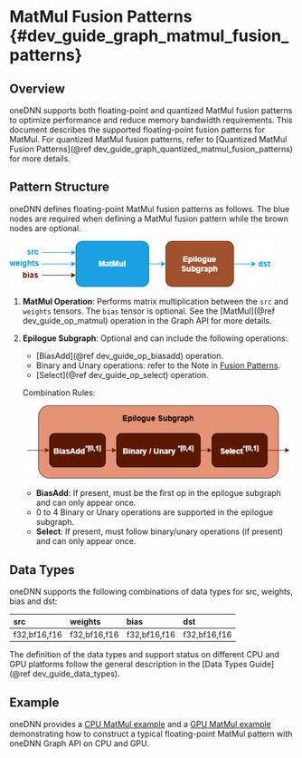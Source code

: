 MatMul Fusion Patterns {#dev_guide_graph_matmul_fusion_patterns}
================================================================

## Overview

oneDNN supports both floating-point and quantized MatMul fusion patterns to
optimize performance and reduce memory bandwidth requirements. This document
describes the supported floating-point fusion patterns for MatMul. For quantized
MatMul fusion patterns, refer to [Quantized MatMul Fusion Patterns](@ref dev_guide_graph_quantized_matmul_fusion_patterns)
for more details.

## Pattern Structure

oneDNN defines floating-point MatMul fusion patterns as follows.
The blue nodes are required when defining a MatMul fusion pattern while the brown
nodes are optional.

![MatMul pattern](images/matmul_pattern.png)

1. **MatMul Operation**: Performs matrix multiplication between the `src` and
   `weights` tensors. The `bias` tensor is optional. See the [MatMul](@ref dev_guide_op_matmul)
   operation in the Graph API for more details.
2. **Epilogue Subgraph**: Optional and can include the following operations:
   - [BiasAdd](@ref dev_guide_op_biasadd) operation.
   - Binary and Unary operations: refer to the Note in
     [Fusion Patterns](graph_fusion_patterns.html).
   - [Select](@ref dev_guide_op_select) operation.

   Combination Rules:

   ![epilogue subgraph](images/epilogue_subgraph_matmul.png)

   - **BiasAdd**: If present, must be the first op in the epilogue subgraph and
     can only appear once.
   - 0 to 4 Binary or Unary operations are supported in the epilogue subgraph.
   - **Select**: If present, must follow binary/unary operations (if present)
     and can only appear once.

## Data Types

oneDNN supports the following combinations of data types for src, weights, bias
and dst:

| src          | weights       | bias         | dst          |
| :----------- | :------------ | :----------- | :----------- |
| f32,bf16,f16 | f32,bf16,f16  | f32,bf16,f16 | f32,bf16,f16 |

The definition of the data types and support status on different CPU and GPU
platforms follow the general description in the [Data Types Guide](@ref dev_guide_data_types).

## Example

oneDNN provides a [CPU MatMul
example](https://github.com/uxlfoundation/oneDNN/tree/main/examples/graph/cpu_simple_op_partition.cpp)
and a [GPU MatMul example](https://github.com/uxlfoundation/oneDNN/tree/main/examples/graph/sycl_simple_op_partition.cpp)
demonstrating how to construct a typical floating-point MatMul pattern
with oneDNN Graph API on CPU and GPU.